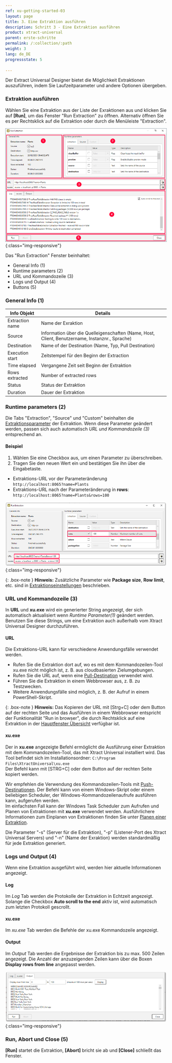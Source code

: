 ```yaml
---
ref: xu-getting-started-03
layout: page
title: 3. Eine Extraktion ausführen
description: Schritt 3 - Eine Extraktion ausführen
product: xtract-universal
parent: erste-schritte
permalink: /:collection/:path
weight: 3
lang: de_DE
progressstate: 5

---
```


Der Extract Universal Designer bietet die Möglichkeit Extraktionen auszuführen, indem Sie
Laufzeitparameter und andere Optionen übergeben.

### Extraktion ausführen 			 

Wählen Sie eine Extraktion aus der Liste der Exraktionen aus und klicken Sie auf **[Run]**, um das Fenster "Run Extraction" zu öffnen.
Alternativ öffnen Sie es per Rechtsklick auf die Extraktion oder durch die Menüleiste "Extraction".


![Run-Table-Extraktion](/img/content/xu/xu_run_extraction_dialogue.png){:class="img-responsive"}

Das "Run Extraction" Fenster beinhaltet:
- General Info (1)
- Runtime parameters (2)
- URL und Kommandozeile (3)
- Logs und Output (4)
- Buttons (5) 


### General Info (1)

Info Objekt |Details
------------ | ------------ |
Extraction name  | Name der Exraktion |
Source | Information über die Quelleigenschaften (Name, Host, Client, Benutzername, Instanznr., Sprache) |
Destination | Name of der Destination (Name, Typ, Pull Destination)|
Execution start | Zeitstempel für den Beginn der Extraction |
Time elapsed | Vergangene Zeit seit Beginn der Extraktion |
Rows extracted| Number of extracted rows |
Status | Status der Extraktion |
Duration |Dauer der Extraktion |

### Runtime parameters (2)

Die Tabs "Extraction", "Source" und "Custom" beinhalten die [Extraktionsparameter](../fortgeschrittene-techniken/extraktionsparameter) der Extraktion.
Wenn diese Parameter geändert werden, passen sich auch automatisch *URL und Kommandozeile (3)* entsprechend an.

#### Beispiel
1. Wählen Sie eine Checkbox aus, um einen Parameter zu überschreiben.
2. Tragen Sie den neuen Wert ein und bestätigen Sie ihn über die Eingabetaste.
- Extraktions-URL vor der Parameteränderung<br>
`http://localhost:8065?name=Plants`
- Extraktions-URL nach der Parameteränderung in **rows**:<br>
`http://localhost:8065?name=Plants&rows=100` 

![Run-Table-Extraction-param](/img/content/xu/xu_run_extraction_param.png){:class="img-responsive"}

{: .box-note }
**Hinweis:** Zusätzliche Parameter wie **Package size**, **Row limit**, etc. sind in [Extraktionseinstellungen](./../table/extraktionseinstellungen) beschrieben.


### URL und Kommandozeile (3)
In **URL** und **xu.exe** wird ein generierter String angezeigt, der sich automatisch aktualisiert wenn *Runtime Parameter(1)* geändert werden.
Benutzen Sie diese Strings, um eine Extraktion auch außerhalb vom Xtract Universal Designer durchzuführen.

#### URL
Die Extraktions-URL kann für verschiedene Anwendungsfälle verwendet werden. 
- Rufen Sie die Extraktion dort auf, wo es mit dem Kommandozeilen-Tool xu.exe nicht möglich ist, z. B. aus cloudbasierten Zielumgebungen.
- Rufen Sie die URL auf, wenn eine [Pull-Destination](../xu-destinationen#pull--und-push-destinationen) verwendet wird.
- Führen Sie die Extraktion in einem Webbrowser aus, z. B. zu Testzwecken. 
- Weitere Anwendungsfälle sind möglich, z. B. der Aufruf in einem PowerShell-Skript. 

{: .box-note }
**Hinweis:** 
Das Kopieren der URL mit [Strg+C] oder dem Button auf der rechten Seite und das Ausführen in einem Webbrowser entspricht der Funktionalität "Run in browser", die durch Rechtsklick auf eine Extraktion in der [Hauptfenster Übersicht](../erste-schritte/designer-overview) verfügbar ist.

#### xu.exe 
Der in **xu.exe** angezeigte Befehl ermöglicht die Ausführung einer Extraktion mit dem Kommandozeilen-Tool, das mit Xtract Universal installiert wird.
Das Tool befindet sich im Installationsordner: ```C:\Program Files\XtractUniversal\xu.exe``` <br>
Der Befehl kann mit [STRG+C] oder dem Button auf der rechten Seite kopiert werden. 

Wir empfehlen die Verwendung des Kommandozeilen-Tools mit [Push-Destinationen](../xu-destinationen#pull--und-push-destinationen).
Der Befehl kann von einem Windows-Skript oder einem beliebigen Scheduler, der Windows-Kommandozeilenaufrufe ausführen kann, aufgerufen werden. <br>
Im einfachsten Fall kann der Windows Task Scheduler zum Aufrufen und Planen von Extraktionen mit **xu.exe** verwendet werden. Ausführlichere Informationen zum Einplanen von Extraktionen finden Sie unter [Planen einer Extraktion](../fortgeschrittene-techniken/extraktion_einplanen).

Die Parameter "-s" (Server für die Extraktion), "-p" (Listener-Port des Xtract Universal Servers) und "-n" (Name der Exraktion) werden standardmäßig für jede Extraktion generiert.

### Logs und Output (4) 
Wenn eine Extraktion ausgeführt wird, werden hier aktuelle Informationen angezeigt.

#### Log 
Im *Log* Tab werden die Protokolle der Extraktion in Echtzeit angezeigt.
Solange die Checkbox **Auto scroll to the end** aktiv ist, wird automatisch zum letzten Protokoll gescrollt.

#### xu.exe 
Im *xu.exe* Tab werden die Befehle der xu.exe Kommandozeile angezeigt. 
 
#### Output 
Im *Output* Tab werden die Ergebnisse der Extraktion bis zu max. 500 Zeilen angezeigt.
Die Anzahl der anzuzeigenden Zeilen kann über die Boxen **Display rows from line** angepasst werden.

![Run-Extraction-Output](/img/content/xu/xu_run_extraction_output.png){:class="img-responsive"}

### Run, Abort und Close (5) 
**[Run]** startet die Extraktion, **[Abort]** bricht sie ab und **[Close]** schließt das Fenster.


